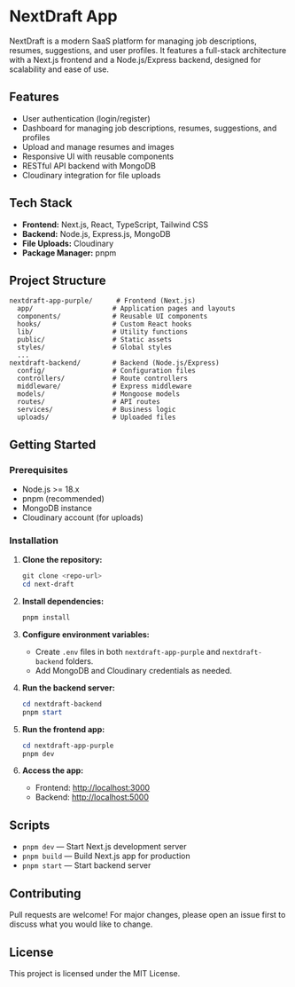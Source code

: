 # NextDraft App

NextDraft is a modern SaaS platform for managing job descriptions, resumes, suggestions, and user profiles. It features a full-stack architecture with a Next.js frontend and a Node.js/Express backend, designed for scalability and ease of use.

## Features

- User authentication (login/register)
- Dashboard for managing job descriptions, resumes, suggestions, and profiles
- Upload and manage resumes and images
- Responsive UI with reusable components
- RESTful API backend with MongoDB
- Cloudinary integration for file uploads

## Tech Stack

- **Frontend:** Next.js, React, TypeScript, Tailwind CSS
- **Backend:** Node.js, Express.js, MongoDB
- **File Uploads:** Cloudinary
- **Package Manager:** pnpm

## Project Structure

```
nextdraft-app-purple/      # Frontend (Next.js)
  app/                    # Application pages and layouts
  components/             # Reusable UI components
  hooks/                  # Custom React hooks
  lib/                    # Utility functions
  public/                 # Static assets
  styles/                 # Global styles
  ...
nextdraft-backend/        # Backend (Node.js/Express)
  config/                 # Configuration files
  controllers/            # Route controllers
  middleware/             # Express middleware
  models/                 # Mongoose models
  routes/                 # API routes
  services/               # Business logic
  uploads/                # Uploaded files
```

## Getting Started

### Prerequisites

- Node.js >= 18.x
- pnpm (recommended)
- MongoDB instance
- Cloudinary account (for uploads)

### Installation

1. **Clone the repository:**

   ```powershell
   git clone <repo-url>
   cd next-draft
   ```

2. **Install dependencies:**

   ```powershell
   pnpm install
   ```

3. **Configure environment variables:**

   - Create `.env` files in both `nextdraft-app-purple` and `nextdraft-backend` folders.
   - Add MongoDB and Cloudinary credentials as needed.

4. **Run the backend server:**

   ```powershell
   cd nextdraft-backend
   pnpm start
   ```

5. **Run the frontend app:**

   ```powershell
   cd nextdraft-app-purple
   pnpm dev
   ```

6. **Access the app:**
   - Frontend: [http://localhost:3000](http://localhost:3000)
   - Backend: [http://localhost:5000](http://localhost:5000)

## Scripts

- `pnpm dev` — Start Next.js development server
- `pnpm build` — Build Next.js app for production
- `pnpm start` — Start backend server

## Contributing

Pull requests are welcome! For major changes, please open an issue first to discuss what you would like to change.

## License

This project is licensed under the MIT License.
